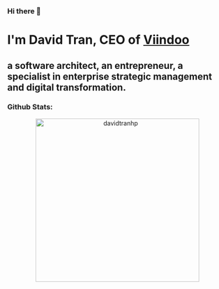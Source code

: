 ### Hi there 👋

<h1>I'm David Tran, CEO of <a href="https://viindoo.com" target="_blank">Viindoo</a></h1>
<h2>a software architect, an entrepreneur, a specialist in enterprise strategic management and digital transformation.</h2>

<h3 align="left">Github Stats:</h3>
<div align="center">
<img src="https://github-readme-stats.vercel.app/api?username=davidtranhp&count_private=true&include_all_commits=true&show_icons=true" width="375" alt="davidtranhp"/>
</div>

<!--
**davidtranhp/davidtranhp** is a ✨ _special_ ✨ repository because its `README.md` (this file) appears on your GitHub profile.

Here are some ideas to get you started:

- 🔭 I’m currently working on ...
- 🌱 I’m currently learning ...
- 👯 I’m looking to collaborate on ...
- 🤔 I’m looking for help with ...
- 💬 Ask me about ...
- 📫 How to reach me: ...
- 😄 Pronouns: ...
- ⚡ Fun fact: ...
-->
